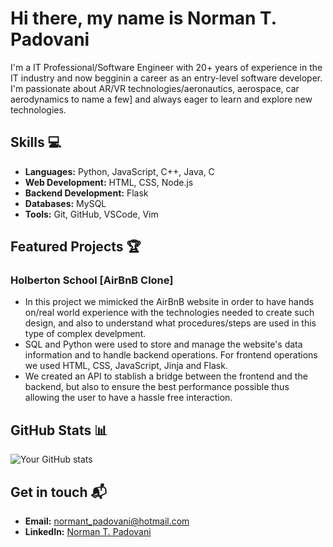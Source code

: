 # Hi there, my name is Norman T. Padovani

I'm a IT Professional/Software Engineer with 20+ years of experience in the IT industry and now begginin a career as an entry-level software developer. I'm passionate about AR/VR technologies/aeronautics, aerospace, car aerodynamics to name a few] and always eager to learn and explore new technologies.

## Skills 💻

- **Languages:** Python, JavaScript, C++, Java, C
- **Web Development:** HTML, CSS, Node.js
- **Backend Development:** Flask
- **Databases:** MySQL
- **Tools:** Git, GitHub, VSCode, Vim

## Featured Projects 🏆

### Holberton School [AirBnB Clone] 

- In this project we mimicked the AirBnB website in order to have hands on/real world experience with the technologies needed to create such design, and also to understand what procedures/steps are used in this type of complex develpment.
- SQL and Python were used to store and manage the website's data information and to handle backend operations. For frontend operations we used HTML, CSS, JavaScript, Jinja and Flask.
- We created an API to stablish a bridge between the frontend and the backend, but also to ensure the best performance possible thus allowing the user to have a hassle free interaction.

## GitHub Stats 📊

![Your GitHub stats](https://github-readme-stats.vercel.app/api?username=ntpadovani&show_icons=true&theme=radical)

## Get in touch 📬

- **Email:** [normant_padovani@hotmail.com](mailto:normant_padovani@hotmail.com)
- **LinkedIn:** [Norman T. Padovani](https://www.linkedin.com/in/norman-t-p-88979553/)

